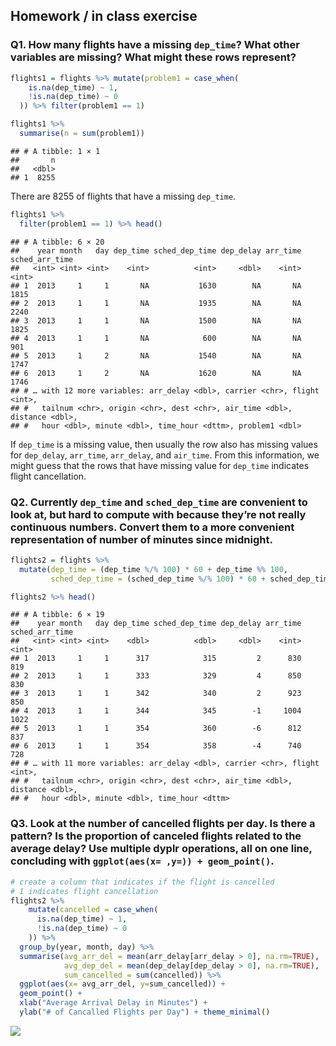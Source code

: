 ## Homework / in class exercise

### Q1. How many flights have a missing `dep_time`? What other variables are missing? What might these rows represent?

``` r
flights1 = flights %>% mutate(problem1 = case_when(
    is.na(dep_time) ~ 1,
    !is.na(dep_time) ~ 0
  )) %>% filter(problem1 == 1)

flights1 %>% 
  summarise(n = sum(problem1))
```

    ## # A tibble: 1 × 1
    ##       n
    ##   <dbl>
    ## 1  8255

There are 8255 of flights that have a missing `dep_time`.

``` r
flights1 %>%
  filter(problem1 == 1) %>% head()
```

    ## # A tibble: 6 × 20
    ##    year month   day dep_time sched_dep_time dep_delay arr_time sched_arr_time
    ##   <int> <int> <int>    <int>          <int>     <dbl>    <int>          <int>
    ## 1  2013     1     1       NA           1630        NA       NA           1815
    ## 2  2013     1     1       NA           1935        NA       NA           2240
    ## 3  2013     1     1       NA           1500        NA       NA           1825
    ## 4  2013     1     1       NA            600        NA       NA            901
    ## 5  2013     1     2       NA           1540        NA       NA           1747
    ## 6  2013     1     2       NA           1620        NA       NA           1746
    ## # … with 12 more variables: arr_delay <dbl>, carrier <chr>, flight <int>,
    ## #   tailnum <chr>, origin <chr>, dest <chr>, air_time <dbl>, distance <dbl>,
    ## #   hour <dbl>, minute <dbl>, time_hour <dttm>, problem1 <dbl>

If `dep_time` is a missing value, then usually the row also has missing
values for `dep_delay`, `arr_time`, `arr_delay`, and `air_time`. From
this information, we might guess that the rows that have missing value
for `dep_time` indicates flight cancellation.

### Q2. Currently `dep_time` and `sched_dep_time` are convenient to look at, but hard to compute with because they’re not really continuous numbers. Convert them to a more convenient representation of number of minutes since midnight.

``` r
flights2 = flights %>% 
  mutate(dep_time = (dep_time %/% 100) * 60 + dep_time %% 100,
         sched_dep_time = (sched_dep_time %/% 100) * 60 + sched_dep_time %% 100)

flights2 %>% head()
```

    ## # A tibble: 6 × 19
    ##    year month   day dep_time sched_dep_time dep_delay arr_time sched_arr_time
    ##   <int> <int> <int>    <dbl>          <dbl>     <dbl>    <int>          <int>
    ## 1  2013     1     1      317            315         2      830            819
    ## 2  2013     1     1      333            329         4      850            830
    ## 3  2013     1     1      342            340         2      923            850
    ## 4  2013     1     1      344            345        -1     1004           1022
    ## 5  2013     1     1      354            360        -6      812            837
    ## 6  2013     1     1      354            358        -4      740            728
    ## # … with 11 more variables: arr_delay <dbl>, carrier <chr>, flight <int>,
    ## #   tailnum <chr>, origin <chr>, dest <chr>, air_time <dbl>, distance <dbl>,
    ## #   hour <dbl>, minute <dbl>, time_hour <dttm>

### Q3. Look at the number of cancelled flights per day. Is there a pattern? Is the proportion of canceled flights related to the average delay? Use multiple dyplr operations, all on one line, concluding with `ggplot(aes(x= ,y=)) + geom_point()`.

``` r
# create a column that indicates if the flight is cancelled
# 1 indicates flight cancellation
flights2 %>%
    mutate(cancelled = case_when(
      is.na(dep_time) ~ 1,
      !is.na(dep_time) ~ 0
    )) %>%
  group_by(year, month, day) %>%
  summarise(avg_arr_del = mean(arr_delay[arr_delay > 0], na.rm=TRUE),
            avg_dep_del = mean(dep_delay[dep_delay > 0], na.rm=TRUE),
            sum_cancelled = sum(cancelled)) %>%
  ggplot(aes(x= avg_arr_del, y=sum_cancelled)) + 
  geom_point() +
  xlab("Average Arrival Delay in Minutes") + 
  ylab("# of Cancalled Flights per Day") + theme_minimal()
```

![](433-hw1_filesunnamed-chunk-5-1.png)
